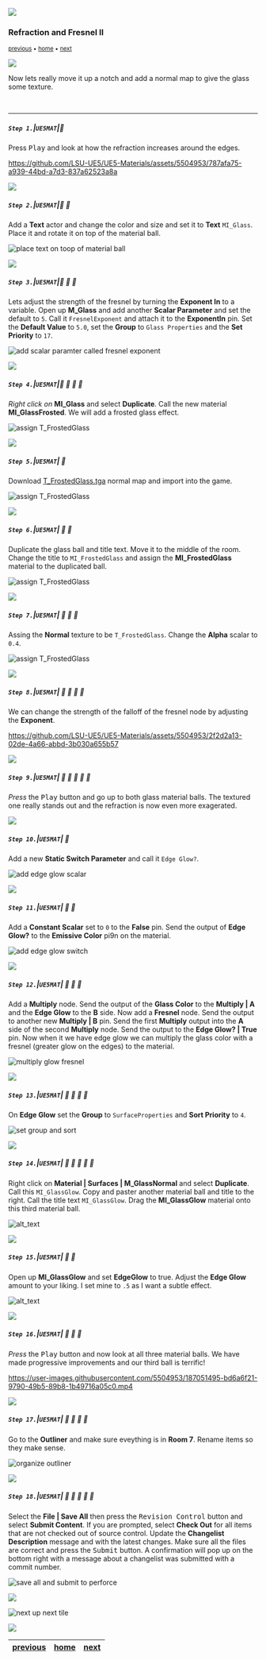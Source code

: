 ![](../images/line3.png)

### Refraction and Fresnel II

<sub>[previous](../refract/README.md#user-content-refraction-and-fresnel) • [home](../README.md#user-content-ue5-intro-to-materials) • [next](../animation/README.md#user-content-animation)</sub>

![](../images/line3.png)

Now lets really move it up a notch and add a normal map to give the glass some texture.

<br>

---


##### `Step 1.`\|`UE5MAT`|:small_blue_diamond:

Press <kbd>Play</kbd> and look at how the refraction increases around the edges.

https://github.com/LSU-UE5/UE5-Materials/assets/5504953/787afa75-a939-44bd-a7d3-837a62523a8a

![](../images/line2.png)

##### `Step 2.`\|`UE5MAT`|:small_blue_diamond: :small_blue_diamond: 

Add a **Text** actor and change the color and size and set it to **Text** `MI_Glass`.  Place it and rotate it on top of the material ball.

![place text on toop of material ball](images/miBasicTextTitle.png)

![](../images/line2.png)

##### `Step 3.`\|`UE5MAT`|:small_blue_diamond: :small_blue_diamond: :small_blue_diamond:

Lets adjust the strength of the fresnel by turning the **Exponent In** to a variable. Open up **M_Glass** and add another **Scalar Parameter** and set the default to `5`.  Call it `FresnelExponent` and attach it to the **ExponentIn** pin. Set the **Default Value** to `5.0`, set the **Group** to `Glass Properties` and the **Set Priority** to `17`.

![add scalar paramter called fresnel exponent](images/addFrenelExpScalarParam.png)

![](../images/line2.png)

##### `Step 4.`\|`UE5MAT`|:small_blue_diamond: :small_blue_diamond: :small_blue_diamond: :small_blue_diamond:

*Right click on* **MI_Glass** and select **Duplicate**.  Call the new material **MI_GlassFrosted**.  We will add a frosted glass effect.

![assign T_FrostedGlass](images/MIFrostedGlass.png)

![](../images/line2.png)

##### `Step 5.`\|`UE5MAT`| :small_orange_diamond:

Download [T_FrostedGlass.tga](../Assets/T_FrostedGlass.TGA) normal map and import into the game. 

![assign T_FrostedGlass](images/copyNormal.png)

![](../images/line2.png)

##### `Step 6.`\|`UE5MAT`| :small_orange_diamond: :small_blue_diamond:

Duplicate the glass ball and title text.  Move it to the middle of the room.  Change the title to `MI_FrostedGlass` and assign the **MI_FrostedGlass** material to the duplicated ball.

![assign T_FrostedGlass](images/dupeFrosted.png)

![](../images/line2.png)

##### `Step 7.`\|`UE5MAT`| :small_orange_diamond: :small_blue_diamond: :small_blue_diamond:

Assing the **Normal** texture to be `T_FrostedGlass`. Change the **Alpha** scalar to `0.4`.

![assign T_FrostedGlass](images/assignTFrostedGlass.png)

![](../images/line2.png)

##### `Step 8.`\|`UE5MAT`| :small_orange_diamond: :small_blue_diamond: :small_blue_diamond: :small_blue_diamond:

We can change the strength of the falloff of the fresnel node by adjusting the **Exponent**.

https://github.com/LSU-UE5/UE5-Materials/assets/5504953/2f2d2a13-02de-4a66-abbd-3b030a655b57


![](../images/line2.png)

##### `Step 9.`\|`UE5MAT`| :small_orange_diamond: :small_blue_diamond: :small_blue_diamond: :small_blue_diamond: :small_blue_diamond:

*Press* the <kbd>Play</kbd> button and go up to both glass material balls.  The textured one really stands out and the refraction is now even more exagerated.

![](../images/line2.png)

##### `Step 10.`\|`UE5MAT`| :large_blue_diamond:

Add a new **Static Switch Parameter** and call it `Edge Glow?`. 

![add edge glow scalar](images/GLowStaticParam.png)


![](../images/line2.png)

##### `Step 11.`\|`UE5MAT`| :large_blue_diamond: :small_blue_diamond: 

 Add a **Constant Scalar** set to `0` to the **False** pin.  Send the output of **Edge Glow?** to the **Emissive Color** pi9n on the material.

![add edge glow switch](images/.png)

![](../images/line2.png)


##### `Step 12.`\|`UE5MAT`| :large_blue_diamond: :small_blue_diamond: :small_blue_diamond: 

Add a **Multiply** node.  Send the output of the **Glass Color** to the **Multiply | A** and the **Edge Glow** to the **B** side.  Now add a **Fresnel** node.  Send the output to another new **Multiply | B** pin.  Send the first **Multiply** output into the **A** side of the second **Multiply** node.  Send the output to the **Edge Glow? | True** pin.  Now when it we have edge glow we can multiply the glass color with a fresnel (greater glow on the edges) to the material.

![multiply glow fresnel](images/multiplyGlowFresnel.png)

![](../images/line2.png)

##### `Step 13.`\|`UE5MAT`| :large_blue_diamond: :small_blue_diamond: :small_blue_diamond:  :small_blue_diamond: 

On **Edge Glow** set the **Group** to `SurfaceProperties` and **Sort Priority** to `4`.

![set group and sort](images/setGlowProperties.png)

![](../images/line2.png)

##### `Step 14.`\|`UE5MAT`| :large_blue_diamond: :small_blue_diamond: :small_blue_diamond: :small_blue_diamond:  :small_blue_diamond: 

Right click on **Material | Surfaces | M_GlassNormal** and select **Duplicate**.  Call this `MI_GlassGlow`.  Copy and paster another material ball and title to the right.  Call the title text `MI_GlassGlow`.  Drag the **MI_GlassGlow** material onto this third material ball.

![alt_text](images/miGlassGLow.png)

![](../images/line2.png)

##### `Step 15.`\|`UE5MAT`| :large_blue_diamond: :small_orange_diamond: 

Open up **MI_GlassGlow** and set **EdgeGlow** to true.  Adjust the **Edge Glow** amount to your liking.  I set mine to `.5` as I want a subtle effect.

![alt_text](images/tweakEdgeGLow.png)

![](../images/line2.png)

##### `Step 16.`\|`UE5MAT`| :large_blue_diamond: :small_orange_diamond:   :small_blue_diamond: 

*Press* the <kbd>Play</kbd> button and now look at all three material balls.  We have made progressive improvements and our third ball is terrific!

https://user-images.githubusercontent.com/5504953/187051495-bd6a6f21-9790-49b5-89b8-1b49716a05c0.mp4

![](../images/line2.png)

##### `Step 17.`\|`UE5MAT`| :large_blue_diamond: :small_orange_diamond: :small_blue_diamond: :small_blue_diamond:

Go to the **Outliner** and make sure eveything is in **Room 7**.  Rename items so they make sense.

![organize outliner](images/organizeOutliner.png)

![](../images/line2.png)

##### `Step 18.`\|`UE5MAT`| :large_blue_diamond: :small_orange_diamond: :small_blue_diamond: :small_blue_diamond: :small_blue_diamond:

Select the **File | Save All** then press the <kbd>Revision Control</kbd> button and select **Submit Content**.  If you are prompted, select **Check Out** for all items that are not checked out of source control. Update the **Changelist Description** message and with the latest changes. Make sure all the files are correct and press the <kbd>Submit</kbd> button. A confirmation will pop up on the bottom right with a message about a changelist was submitted with a commit number.

![save all and submit to perforce](images/submitP4.png)

![](../images/line.png)

<!-- <img src="https://via.placeholder.com/1000x100/45D7CA/000000/?text=Next Up - Animation"> -->
![next up next tile](images/banner.png)

![](../images/line.png)

| [previous](../refract/README.md#user-content-refraction-and-fresnel)| [home](../README.md#user-content-ue5-intro-to-materials) | [next](../animation/README.md#user-content-animation)|
|---|---|---|

